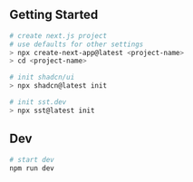 ##  Getting Started

```bash
# create next.js project
# use defaults for other settings
> npx create-next-app@latest <project-name>
> cd <project-name>

# init shadcn/ui
> npx shadcn@latest init

# init sst.dev
> npx sst@latest init
```

## Dev
```bash
# start dev
npm run dev
```